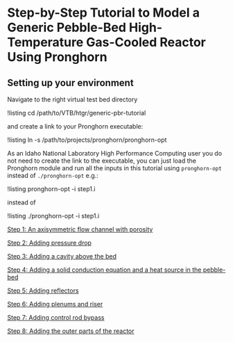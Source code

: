# Step-by-Step Tutorial to Model a Generic Pebble-Bed High-Temperature Gas-Cooled Reactor Using Pronghorn

## Setting up your environment

Navigate to the right virtual test bed directory

!listing
cd /path/to/VTB/htgr/generic-pbr-tutorial

and create a link to your Pronghorn executable:

!listing
ln -s /path/to/projects/pronghorn/pronghorn-opt

As an Idaho National Laboratory High Performance Computing user you do not need to create the link to the executable, you can just load the Pronghorn module and run all the inputs in this tutorial using `pronghorn-opt` instead of `./pronghorn-opt` e.g.:

!listing
pronghorn-opt -i step1.i

instead of

!listing
./pronghorn-opt -i step1.i

[Step 1: An axisymmetric flow channel with porosity](generic-pbr-tutorial/step1.md)

[Step 2: Adding pressure drop](generic-pbr-tutorial/step2.md)

[Step 3: Adding a cavity above the bed](generic-pbr-tutorial/step3.md)

[Step 4: Adding a solid conduction equation and a heat source in the pebble-bed](generic-pbr-tutorial/step4.md)

[Step 5: Adding reflectors](generic-pbr-tutorial/step5.md)

[Step 6: Adding plenums and riser](generic-pbr-tutorial/step6.md)

[Step 7: Adding control rod bypass](generic-pbr-tutorial/step7.md)

[Step 8: Adding the outer parts of the reactor](generic-pbr-tutorial/step8.md)
